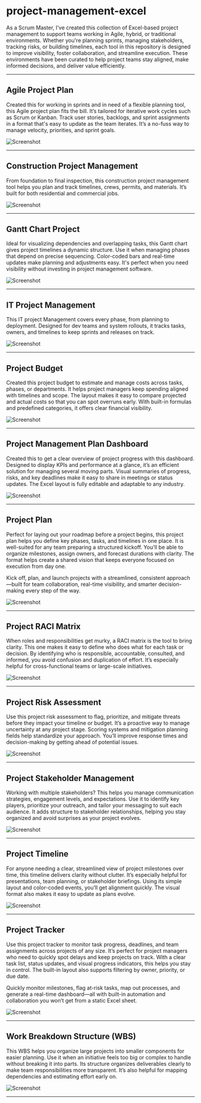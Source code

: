 
# project-management-excel
As a Scrum Master, I've created this collection of Excel-based project management to support teams working in Agile, hybrid, or traditional environments. Whether you're planning sprints, managing stakeholders, tracking risks, or building timelines, each tool in this repository is designed to improve visibility, foster collaboration, and streamline execution. These environments have been curated to help project teams stay aligned, make informed decisions, and deliver value efficiently.


---

## Agile Project Plan

Created this for working in sprints and in need of a flexible planning tool, this Agile project plan fits the bill. It’s tailored for iterative work cycles such as Scrum or Kanban. Track user stories, backlogs, and sprint assignments in a format that's easy to update as the team iterates. It’s a no-fuss way to manage velocity, priorities, and sprint goals.

![Screenshot](./Agile%20Project%20Plan/screenshot.PNG)

---

## Construction Project Management

From foundation to final inspection, this construction project management tool helps you plan and track timelines, crews, permits, and materials. It’s built for both residential and commercial jobs.

![Screenshot](./Construction%20Project%20Management/screenshot.PNG)

---

## Gantt Chart Project

Ideal for visualizing dependencies and overlapping tasks, this Gantt chart gives project timelines a dynamic structure. Use it when managing phases that depend on precise sequencing. Color-coded bars and real-time updates make planning and adjustments easy. It's perfect when you need visibility without investing in project management software.

![Screenshot](./Gantt%20Chart%20Project/screenshot.PNG)

---

## IT Project Management

This IT project Management covers every phase, from planning to deployment. Designed for dev teams and system rollouts, it tracks tasks, owners, and timelines to keep sprints and releases on track.

![Screenshot](./IT%20Project%20Management/screenshot.PNG)

---

## Project Budget

Created this project budget to estimate and manage costs across tasks, phases, or departments. It helps project managers keep spending aligned with timelines and scope. The layout makes it easy to compare projected and actual costs so that you can spot overruns early. With built-in formulas and predefined categories, it offers clear financial visibility.

![Screenshot](./Project%20Budget/screenshot.PNG)

---

## Project Management Plan Dashboard

Created this to get a clear overview of project progress with this dashboard. Designed to display KPIs and performance at a glance, it’s an efficient solution for managing several moving parts. Visual summaries of progress, risks, and key deadlines make it easy to share in meetings or status updates. The Excel layout is fully editable and adaptable to any industry.

![Screenshot](./Project%20Management%20Plan%20Dashboard/screenshot.PNG)

---

## Project Plan

Perfect for laying out your roadmap before a project begins, this project plan  helps you define key phases, tasks, and timelines in one place. It is well-suited for any team preparing a structured kickoff. You'll be able to organize milestones, assign owners, and forecast durations with clarity. The format helps create a shared vision that keeps everyone focused on execution from day one.

Kick off, plan, and launch projects with a streamlined, consistent approach—built for team collaboration, real-time visibility, and smarter decision-making every step of the way.

![Screenshot](./Project%20Plan/screenshot.PNG)

---

## Project RACI Matrix

When roles and responsibilities get murky, a RACI matrix is the tool to bring clarity. This one makes it easy to define who does what for each task or decision. By identifying who is responsible, accountable, consulted, and informed, you avoid confusion and duplication of effort. It’s especially helpful for cross-functional teams or large-scale initiatives.

![Screenshot](./Project%20RACI%20Matrix/screenshot.PNG)

---

## Project Risk Assessment

Use this project risk assessment to flag, prioritize, and mitigate threats before they impact your timeline or budget. It’s a proactive way to manage uncertainty at any project stage. Scoring systems and mitigation planning fields help standardize your approach. You’ll improve response times and decision-making by getting ahead of potential issues.

![Screenshot](./Project%20Risk%20Assessment/screenshot.PNG)

---

## Project Stakeholder Management

Working with multiple stakeholders? This helps you manage communication strategies, engagement levels, and expectations. Use it to identify key players, prioritize your outreach, and tailor your messaging to suit each audience. It adds structure to stakeholder relationships, helping you stay organized and avoid surprises as your project evolves.

![Screenshot](./Project%20Stakeholder%20Management/screenshot.PNG)

---

## Project Timeline

For anyone needing a clear, streamlined view of project milestones over time, this timeline delivers clarity without clutter. It’s especially helpful for presentations, team planning, or stakeholder briefings. Using its simple layout and color-coded events, you’ll get alignment quickly. The visual format also makes it easy to update as plans evolve.

![Screenshot](./Project%20Timeline/screenshot.PNG)

---

## Project Tracker

Use this project tracker to monitor task progress, deadlines, and team assignments across projects of any size. It’s perfect for project managers who need to quickly spot delays and keep projects on track. With a clear task list, status updates, and visual progress indicators, this helps you stay in control. The built-in layout also supports filtering by owner, priority, or due date.

Quickly monitor milestones, flag at-risk tasks, map out processes, and generate a real-time dashboard—all with built-in automation and collaboration you won’t get from a static Excel sheet.

![Screenshot](./Project%20Tracker/screenshot.PNG)

---

## Work Breakdown Structure (WBS)

This WBS helps you organize large projects into smaller components for easier planning. Use it when an initiative feels too big or complex to handle without breaking it into parts. Its structure organizes deliverables clearly to make team responsibilities more transparent. It’s also helpful for mapping dependencies and estimating effort early on.

![Screenshot](./Work%20Breakdown%20Structure%20(WBS)/screenshot.PNG)

---

